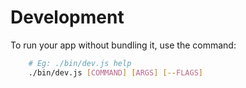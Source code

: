 # Development

To run your app without bundling it, use the command:

```bash
    # Eg: ./bin/dev.js help
    ./bin/dev.js [COMMAND] [ARGS] [--FLAGS]
```
